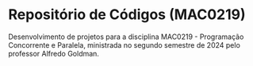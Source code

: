 # Repositório de Códigos (MAC0219)

Desenvolvimento de projetos para a disciplina MAC0219 - Programação Concorrente e Paralela, ministrada no segundo semestre de 2024 pelo professor Alfredo Goldman.
